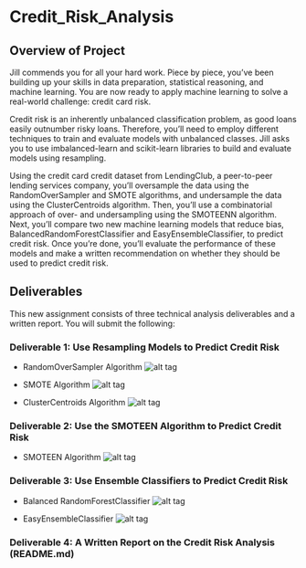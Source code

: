 # Credit_Risk_Analysis

## Overview of Project
Jill commends you for all your hard work. Piece by piece, you’ve been building up your skills in data preparation, statistical reasoning, and machine learning. You are now ready to apply machine learning to solve a real-world challenge: credit card risk.

Credit risk is an inherently unbalanced classification problem, as good loans easily outnumber risky loans. Therefore, you’ll need to employ different techniques to train and evaluate models with unbalanced classes. Jill asks you to use imbalanced-learn and scikit-learn libraries to build and evaluate models using resampling.

Using the credit card credit dataset from LendingClub, a peer-to-peer lending services company, you’ll oversample the data using the RandomOverSampler and SMOTE algorithms, and undersample the data using the ClusterCentroids algorithm. Then, you’ll use a combinatorial approach of over- and undersampling using the SMOTEENN algorithm. Next, you’ll compare two new machine learning models that reduce bias, BalancedRandomForestClassifier and EasyEnsembleClassifier, to predict credit risk. Once you’re done, you’ll evaluate the performance of these models and make a written recommendation on whether they should be used to predict credit risk.

## Deliverables
This new assignment consists of three technical analysis deliverables and a written report. You will submit the following:

### Deliverable 1: Use Resampling Models to Predict Credit Risk

* RandomOverSampler Algorithm
![alt tag](https://github.com/elrvra/Credit_Risk_Analysis/blob/main/Resources/Images/RandomOverSampler.png)

* SMOTE Algorithm
![alt tag](https://github.com/elrvra/Credit_Risk_Analysis/blob/main/Resources/Images/SMOTE.png)

* ClusterCentroids Algorithm
![alt tag](https://github.com/elrvra/Credit_Risk_Analysis/blob/main/Resources/Images/ClusterCentroids.png)

### Deliverable 2: Use the SMOTEEN Algorithm to Predict Credit Risk

* SMOTEEN Algorithm
![alt tag](https://github.com/elrvra/Credit_Risk_Analysis/blob/main/Resources/Images/SMOTEEN.png)


### Deliverable 3: Use Ensemble Classifiers to Predict Credit Risk

* Balanced RandomForestClassifier
![alt tag](https://github.com/elrvra/Credit_Risk_Analysis/blob/main/Resources/Images/BalancedRandomForestClassifier.png)

* EasyEnsembleClassifier
![alt tag](https://github.com/elrvra/Credit_Risk_Analysis/blob/main/Resources/Images/EasyEnsembleAdaBoostClassifier.png)

### Deliverable 4: A Written Report on the Credit Risk Analysis (README.md)

